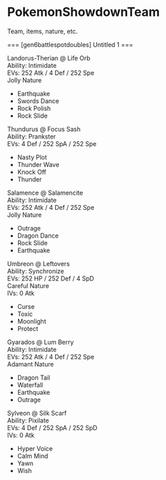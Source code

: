 # PokemonShowdownTeam
Team, items, nature, etc.


=== [gen6battlespotdoubles] Untitled 1 ===

Landorus-Therian @ Life Orb  
Ability: Intimidate  
EVs: 252 Atk / 4 Def / 252 Spe  
Jolly Nature  
- Earthquake  
- Swords Dance  
- Rock Polish  
- Rock Slide  

Thundurus @ Focus Sash  
Ability: Prankster  
EVs: 4 Def / 252 SpA / 252 Spe  
- Nasty Plot  
- Thunder Wave  
- Knock Off  
- Thunder  

Salamence @ Salamencite  
Ability: Intimidate  
EVs: 252 Atk / 4 Def / 252 Spe  
Jolly Nature  
- Outrage  
- Dragon Dance  
- Rock Slide  
- Earthquake  

Umbreon @ Leftovers  
Ability: Synchronize  
EVs: 252 HP / 252 Def / 4 SpD  
Careful Nature  
IVs: 0 Atk  
- Curse  
- Toxic  
- Moonlight  
- Protect  

Gyarados @ Lum Berry  
Ability: Intimidate  
EVs: 252 Atk / 4 Def / 252 Spe  
Adamant Nature  
- Dragon Tail  
- Waterfall  
- Earthquake  
- Outrage  

Sylveon @ Silk Scarf  
Ability: Pixilate  
EVs: 4 Def / 252 SpA / 252 SpD  
IVs: 0 Atk  
- Hyper Voice  
- Calm Mind  
- Yawn  
- Wish  



